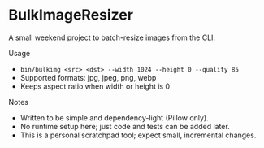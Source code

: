 # BulkImageResizer

A small weekend project to batch-resize images from the CLI.

Usage
- `bin/bulkimg <src> <dst> --width 1024 --height 0 --quality 85`
- Supported formats: jpg, jpeg, png, webp
- Keeps aspect ratio when width or height is 0

Notes
- Written to be simple and dependency-light (Pillow only).
- No runtime setup here; just code and tests can be added later.
- This is a personal scratchpad tool; expect small, incremental changes.
